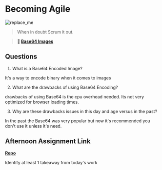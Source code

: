 # Becoming Agile

![replace_me](https://codeworks.blob.core.windows.net/public/assets/img/illustrations/placeholder.svg)

> When in doubt Scrum it out.

> **📖 [Base64 Images](https://codeworksacademy.com/fs-student-guide/resources/wk8-9/06-Base64)**

## Questions

1. What is a Base64 Encoded Image?

It's a way to encode binary when it comes to images

2. What are the drawbacks of using Base64 Encoding?

drawbacks of using Base64 is the cpu overhead needed. Its not very optimized for browser loading times.

3. Why are these drawbacks issues in this day and age versus in the past?

In the past the Base64 was very popular but now it's recommended you don't use it unless it's need.

## Afternoon Assignment Link

**[Repo](https://github.com/garrett-adamss/<ASSIGNMENT_REPO>)**

Identify at least 1 takeaway from today's work
